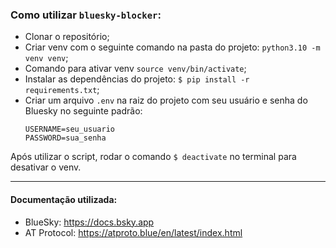 ### Como utilizar `bluesky-blocker`:

- Clonar o repositório;
- Criar venv com o seguinte comando na pasta do projeto: `python3.10 -m venv venv`;
- Comando para ativar venv `source venv/bin/activate`;
- Instalar as dependências do projeto: `$ pip install -r requirements.txt`;
- Criar um arquivo `.env` na raiz do projeto com seu usuário e senha do Bluesky no seguinte padrão:
  ```
  USERNAME=seu_usuario
  PASSWORD=sua_senha
  ```

Após utilizar o script, rodar o comando `$ deactivate` no terminal para desativar o venv.

___

#### Documentação utilizada:

- BlueSky: https://docs.bsky.app
- AT Protocol: https://atproto.blue/en/latest/index.html